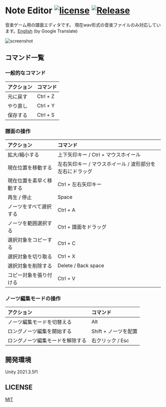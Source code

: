 # Note Editor [![license](https://img.shields.io/badge/license-MIT-green.svg?style=flat-square)](https://github.com/setchi/NoteEditor/blob/master/LICENSE) [![Release](https://img.shields.io/github/release/setchi/NoteEditor.svg?style=flat-square&logo=github)](https://github.com/setchi/NoteEditor/releases/latest)

音楽ゲーム用の譜面エディタです。
現在wav形式の音楽ファイルのみ対応しています。[English](https://translate.google.com/translate?sl=ja&tl=en&u=https://github.com/setchi/NoteEditor) (by Google Translate)

![screenshot](screenshot.png)

## コマンド一覧

### 一般的なコマンド

| アクション | コマンド |
|:-----------|:------------|
| 元に戻す     |   Ctrl + Z    |
| やり直し     |   Ctrl + Y    |
| 保存する     |   Ctrl + S    |

### 譜面の操作

| アクション | コマンド |
|:-----------|:------------|
| 拡大/縮小する | 上下矢印キー / Ctrl + マウスホイール |
| 現在位置を移動する | 左右矢印キー / マウスホイール / 波形部分を左右にドラッグ |
| 現在位置を素早く移動する | Ctrl + 左右矢印キー |
| 再生 / 停止 | Space |
| ノーツをすべて選択する | Ctrl + A |
| ノーツを範囲選択する    |     Ctrl + 譜面をドラッグ   |
| 選択対象をコピーする    |    Ctrl + C     |
| 選択対象を切り取る     |   Ctrl + X    |
| 選択対象を削除する | Delete / Back space |
| コピー対象を張り付ける       |     Ctrl + V     |

### ノーツ編集モードの操作

| アクション | コマンド |
|:-----------|:------------|
| ノーツ編集モードを切替える | Alt |
| ロングノーツ編集を開始する      |      Shift + ノーツを配置    |
| ロングノーツ編集モードを解除する      |   右クリック / Esc    |

## 開発環境

Unity 2021.3.5f1

## LICENSE

[MIT](https://github.com/ayutaz/NoteEditor/blob/main/LICENSE)
